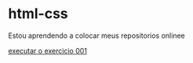 # html-css

Estou aprendendo a colocar meus repositorios onlinee


<a href= "https://matheussrobalo.github.io/html-css/exercicios/EX001/index.html"> executar o exercicio 001</a>